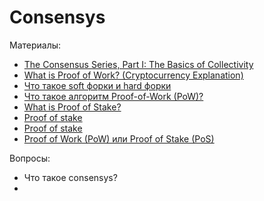 # Consensys

Материалы:

* [The Consensus Series, Part I: The Basics of Collectivity](https://blog.coinfund.io/the-consensus-series-part-i-the-basics-of-collectivity-a11d76ff4d5d)
* [What is Proof of Work? (Cryptocurrency Explanation)](https://www.youtube.com/watch?v=XLcWy1uV8YM)
* [Что такое soft форки и hard форки](https://academy.binance.com/ru/articles/hard-forks-and-soft-forks)
* [Что такое алгоритм Proof-of-Work (PoW)?](https://forklog.com/cryptorium/chto-takoe-proof-of-work-i-proof-of-stake/)
* [What is Proof of Stake?](https://www.youtube.com/watch?v=M3EFi_POhps)
* [Proof of stake](https://ethereum.org/en/developers/docs/consensus-mechanisms/pos/)
* [Proof of stake](https://academy.binance.com/ru/articles/proof-of-stake-explained)
* [Proof of Work (PoW) или Proof of Stake (PoS)](https://academy.binance.com/ru/articles/proof-of-work-vs-proof-of-stake)


Вопросы:

* Что такое consensys?
* 
